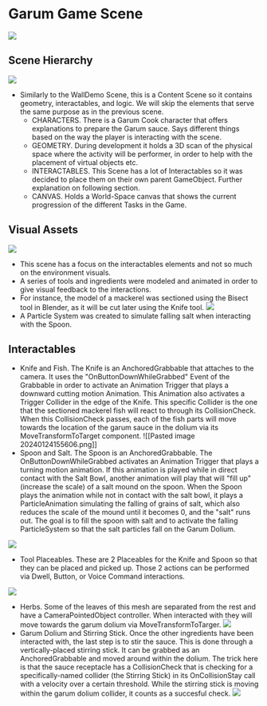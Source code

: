 
# Garum Game Scene
![](../../assets/Pasted%20image%2020240123163632.png)
## Scene Hierarchy
![](../../assets/Pasted%20image%2020240124152918.png)
- Similarly to the WallDemo Scene, this is a Content Scene so it contains geometry, interactables, and logic. We will skip the elements that serve the same purpose as in the previous scene.
	- CHARACTERS. There is a Garum Cook character that offers explanations to prepare the Garum sauce. Says different things based on the way the player is interacting with the scene.
	- GEOMETRY. During development it holds a 3D scan of the physical space where the activity will be performer, in order to help with the placement of virtual objects etc.
	- INTERACTABLES. This Scene has a lot of Interactables so it was decided to place them on their own parent GameObject. Further explanation on following section.
	- CANVAS. Holds a World-Space canvas that shows the current progression of the different Tasks in the Game.
## Visual Assets
![](../../assets/Pasted%20image%2020240124155207.png)
- This scene has a focus on the interactables elements and not so much on the environment visuals.
- A series of tools and ingredients were modeled and animated in order to give visual feedback to the interactions.
- For instance, the model of a mackerel was sectioned using the Bisect tool in Blender, as it will be cut later using the Knife tool.
![](../../assets/Pasted%20image%2020240124155411.png)
- A Particle System was created to simulate falling salt when interacting with the Spoon.
## Interactables
- Knife and Fish. The Knife is an AnchoredGrabbable that attaches to the camera. It uses the "OnButtonDownWhileGrabbed" Event of the Grabbable in order to activate an Animation Trigger that plays a downward cutting motion Animation. This Animation also activates a Trigger Collider in the edge of the Knife. This specific Collider is the one that the sectioned mackerel fish will react to through its CollisionCheck. When this CollisionCheck passes, each of the fish parts will move towards the location of the garum sauce in the dolium via its MoveTransformToTarget component. ![[Pasted image 20240124155606.png]]
- Spoon and Salt. The Spoon is an AnchoredGrabbable. The OnButtonDownWhileGrabbed activates an Animation Trigger that plays a turning motion animation. If this animation is played while in direct contact with the Salt Bowl, another animation will play that will "fill up" (increase the scale) of a salt mound on the spoon. When the Spoon plays the animation while not in contact with the salt bowl, it plays a ParticleAnimation simulating the falling of grains of salt, which also reduces the scale of the mound until it becomes 0, and the "salt" runs out. The goal is to fill the spoon with salt and to activate the falling ParticleSystem so that the salt particles fall on the Garum Dolium.

 ![](../../assets/Pasted%20image%2020240124155712.png)
- Tool Placeables. These are 2 Placeables for the Knife and Spoon so that they can be placed and picked up. Those 2 actions can be performed via Dwell, Button, or Voice Command interactions.

 ![](../../assets/Pasted%20image%2020240124155757.png)
- Herbs. Some of the leaves of this mesh are separated from the rest and have a CameraPointedObject controller. When interacted with they will move towards the garum dolium via MoveTransformToTarger.
![](../../assets/Pasted%20image%2020240124160558.png)
- Garum Dolium and Stirring Stick. Once the other ingredients have been interacted with, the last step is to stir the sauce. This is done through a vertically-placed stirring stick. It can be grabbed as an AnchoredGrabbable and moved around within the dolium. The trick here is that the sauce receptacle has a CollisionCheck that is checking for a specifically-named collider (the Stirring Stick) in its OnCollisionStay call with a velocity over a certain threshold. While the stirring stick is moving within the garum dolium collider, it counts as a succesful check.
 ![](../../assets/Pasted%20image%2020240124160940.png)
